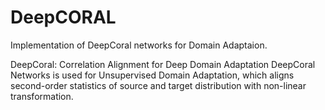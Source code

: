 # DeepCORAL
Implementation of DeepCoral networks for Domain Adaptaion.

DeepCoral: Correlation Alignment for Deep Domain Adaptation
DeepCoral Networks is used for Unsupervised Domain Adaptation, which aligns second-order statistics of source and target distribution with non-linear transformation.
